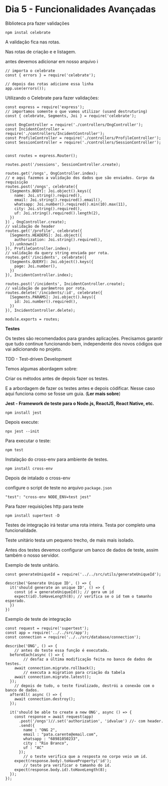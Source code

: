 # Dia 5 - Funcionalidades Avançadas

Biblioteca pra fazer validações 

`npm instal celebrate`

A validação fica nas rotas.

Nas rotas de criação e e listagem. 

antes devemos adicionar em nosso arquivo i

    // importa o celebrate
    const { errors } = require('celebrate');
    
    // depois das rotas adicione essa linha
    app.use(errors());

Utilizando o Celebrate para fazer validações:

    const express = require('express');
    // importamos somente o que vamos utilizar (usand destruturing)
    const { celebrate, Segments, Joi } = require('celebrate');
    
    const OngController = require('./controllers/OngController');
    const IncidentController = require('./controllers/IncidentController');
    const ProfileController = require('./controllers/ProfileController');
    const SessionController = require('./controllers/SessionController');
    
    
    const routes = express.Router();
    
    routes.post('/sessions', SessionController.create);
    
    routes.get('/ongs', OngController.index);
    // e aqui fazemos a validação dos dados que são enviados. Corpo da requisição
    routes.post('/ongs', celebrate({
      [Segments.BODY]: Joi.object().keys({
        name: Joi.string().required(),
        email: Joi.string().required().email(),
        whatsapp: Joi.number().required().min(10).max(11),
        city: Joi.string().required(),
        uf: Joi.string().required().length(2),
      })
    }) , OngController.create);
    // validação de header
    routes.get('/profile', celebrate({
      [Segments.HEADERS]: Joi.object({
        authorization: Joi.string().required(),
      }).unknown()
    }), ProfileController.index);
    // validação da query string enviada por rota.
    routes.get('/incidents', celebrate({
      [Segments.QUERY]: Joi.object().keys({
        page: Joi.number(),
      })
    }), IncidentController.index);
    
    routes.post('/incidents', IncidentController.create);
    // validação de parâmetros por rota.
    routes.delete('/incidents/:id', celebrate({
      [Segments.PARAMS]: Joi.object().keys({
        id: Joi.number().required(),
      })
    }), IncidentController.delete);
    
    module.exports = routes;

**Testes**

Os testes são recomendados para grandes aplicações. Precisamos garantir que tudo continue funcionando bem, independente dos novos códigos que vai adicionando no projeto.

TDD - Test-driven Development

Temos algumas abordagem sobre:

Criar os métodos antes de depois fazer os testes.

E a arbordagem de fazer os testes antes e depois códificar. Nesse caso aqui funciona como se fosse um guia. (**Ler mais sobre**)

**Jest - Framework de teste para o Node.js, ReactJS, React Native, etc.**

`npm install jest`

Depois execute:

`npx jest --init`

Para executar o teste:

`npm test`

Instalação do cross-env para ambiente de testes.

`npm install cross-env`

Depois de intalado o cross-env

configure o script de teste no arquivo `package.json`

    "test": "cross-env NODE_ENV=test jest"

Para fazer requisições http para teste 

`npm install supertest -D`

Testes de integração irá testar uma rota inteira. Testa por completo uma funcionalidade.

Teste unitário testa um pequeno trecho, de mais mais isolado. 

Antes dos testes devemos configurar um banco de dados de teste, assim também o nosso servidor.

Exemplo de teste unitário.

    const generateUniqueId = require('../../src/utils/generateUniqueId');
    
    describe('Generate Unique ID', () => {
      it('should generate an unique ID', () => {
        const id = generateUniqueId(); // gera um id 
        expect(id).toHaveLength(8); // verifica se o id tem o tamanho esperado.
      })
    })

Exemplo de teste de integração 

    const request = require('supertest');
    const app = require('../../src/app');
    const connection = require('../../src/database/connection');
    
    describe('ONG', () => {
    	// antes do teste essa função é executada.
      beforeEach(async () => {
    		// desfaz a última modificação feita no banco de dados de testes.
        await connection.migrate.rollback();
    		// executa a migration para criação da tabela
        await connection.migrate.latest();
      });
    	// depois de tudo, o teste finalizado, destrói a conexão com o banco de dados.
      afterAll( async () => {
        await connection.destroy();
      });
    
      it('should be able to create a new ONG', async () => {
        const response = await request(app)
          .post('/ongs')//.set('authorization', 'idvalue') //- com header.
          .send({
            name : "ONG 2",
            email : "pata.carente@email.com",
            whatsapp : "68981050233",
            city : "Rio Branco",
            uf : "AC"
          });
    		// o teste verifica que a resposta no corpo veio um id.
        expect(response.body).toHaveProperty('id');
    		// teste pra verificar o tamanho do id.
        expect(response.body.id).toHaveLength(8);
      });
    });